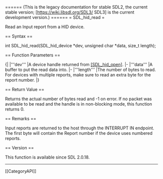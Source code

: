 ====== (This is the legacy documentation for stable SDL2, the current stable version; [https://wiki.libsdl.org/SDL3/ SDL3] is the current development version.) ======
= SDL_hid_read =

Read an Input report from a HID device.

== Syntax ==

<syntaxhighlight lang='c'>
int SDL_hid_read(SDL_hid_device *dev, unsigned char *data, size_t length);
</syntaxhighlight>

== Function Parameters ==

{|
|'''dev'''
|A device handle returned from [[SDL_hid_open]]().
|-
|'''data'''
|A buffer to put the read data into.
|-
|'''length'''
|The number of bytes to read. For devices with multiple reports, make sure to read an extra byte for the report number.
|}

== Return Value ==

Returns the actual number of bytes read and -1 on error. If no packet was
available to be read and the handle is in non-blocking mode, this function
returns 0.

== Remarks ==

Input reports are returned to the host through the INTERRUPT IN endpoint.
The first byte will contain the Report number if the device uses numbered
reports.

== Version ==

This function is available since SDL 2.0.18.

----
[[CategoryAPI]]


